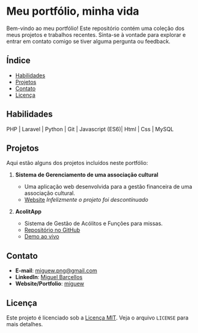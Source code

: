 # Meu portfólio, minha vida

Bem-vindo ao meu portfólio! Este repositório contém uma coleção dos meus projetos e trabalhos recentes. Sinta-se à vontade para explorar e entrar em contato comigo se tiver alguma pergunta ou feedback.

## Índice

- [Habilidades](#habilidades)
- [Projetos](#projetos)
- [Contato](#contato)
- [Licença](#licença)

## Habilidades

PHP | Laravel | Python | Git | Javascript (ES6)| Html | Css | MySQL

## Projetos

Aqui estão alguns dos projetos incluídos neste portfólio:

1. **Sistema de Gerenciamento de uma associação cultural**
   - Uma aplicação web desenvolvida para a gestão financeira de uma associação cultural.
   - [Website](https://assempbol.com/) *Infelizmente o projeto foi descontínuado*

2. **AcolitApp**
   - Sistema de Gestão de Acólitos e Funções para missas.
   - [Repositório no GitHub](https://github.com/migueww/AcolitApp)
   - [Demo ao vivo](https://migueww.github.io/AcolitApp/)

## Contato

- **E-mail**: miguew.png@gmail.com
- **LinkedIn**: [Miguel Barcellos](https://www.linkedin.com/in/miguel-barcellos-103b39262/)
- **Website/Portfolio**: [miguew](https://migueww.github.io/portfolio/)

## Licença

Este projeto é licenciado sob a [Licença MIT](https://github.com/migueww/AcolitApp/blob/main/LICENSE). Veja o arquivo `LICENSE` para mais detalhes.
